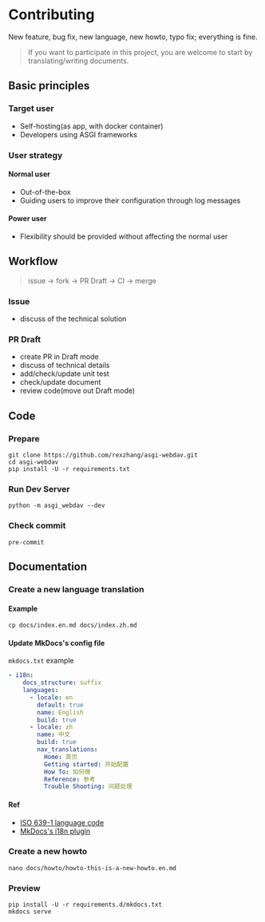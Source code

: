 # Contributing

New feature, bug fix, new language, new howto, typo fix; everything is fine.

> If you want to participate in this project, you are welcome to start by translating/writing documents.

## Basic principles

### Target user

- Self-hosting(as app, with docker container)
- Developers using ASGI frameworks

### User strategy

#### Normal user

- Out-of-the-box
- Guiding users to improve their configuration through log messages

#### Power user

- Flexibility should be provided without affecting the normal user

## Workflow

> issue -> fork -> PR Draft -> CI -> merge

### Issue

- discuss of the technical solution

### PR Draft

- create PR in Draft mode
- discuss of technical details
- add/check/update unit test
- check/update document
- review code(move out Draft mode)

## Code

### Prepare

```shell
git clone https://github.com/rexzhang/asgi-webdav.git
cd asgi-webdav
pip install -U -r requirements.txt
```

### Run Dev Server

```shell
python -m asgi_webdav --dev
```

### Check commit

```shell
pre-commit
```

## Documentation

### Create a new language translation

#### Example

```shell
cp docs/index.en.md docs/index.zh.md
```

#### Update MkDocs's config file

`mkdocs.txt` example

```yaml
- i18n:
    docs_structure: suffix
    languages:
      - locale: en
        default: true
        name: English
        build: true
      - locale: zh
        name: 中文
        build: true
        nav_translations:
          Home: 首页
          Getting started: 开始配置
          How To: 如何做
          Reference: 参考
          Trouble Shooting: 问题处理
```

#### Ref

- [ISO 639-1 language code](https://en.wikipedia.org/wiki/List_of_ISO_639-1_codes)
- [MkDocs's i18n plugin](https://github.com/ultrabug/mkdocs-static-i18n)

### Create a new howto

```shell
nano docs/howto/howto-this-is-a-new-howto.en.md
```

### Preview

```shell
pip install -U -r requirements.d/mkdocs.txt
mkdocs serve
```
